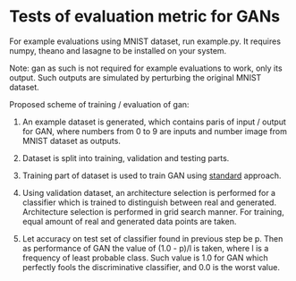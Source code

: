 # Tests of evaluation metric for GANs

For example evaluations using MNIST dataset, run example.py. It requires numpy, theano and lasagne to be installed on your system.

Note: gan as such is not required for example evaluations to work, only its output. Such outputs are simulated
by perturbing the original MNIST dataset. 

Proposed scheme of training / evaluation of gan:

1. An example dataset is generated, which contains paris of input / output for GAN, where numbers from 0 to 9 are inputs and number image from MNIST dataset as outputs.

2. Dataset is split into training, validation and testing parts.

3. Training part of dataset is used to train GAN using [standard](https://arxiv.org/abs/1606.03498) approach.

4. Using validation dataset, an architecture selection is performed for a classifier which is trained to distinguish between real and generated. Architecture selection is performed in grid search manner. For training, equal amount of real and generated data points are taken.

5. Let accuracy on test set of classifier found in previous step be p. Then as performance of GAN the value of (1.0 - p)/l is taken, where l is a frequency of least probable class. Such value is 1.0 for GAN which perfectly fools the discriminative classifier, and 0.0 is the worst value. 
